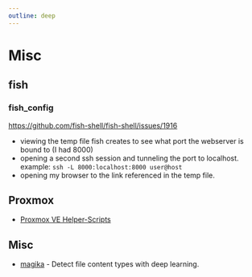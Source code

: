 ```yaml
---
outline: deep
---
```


# Misc

## fish

### fish_config

<https://github.com/fish-shell/fish-shell/issues/1916>

- viewing the temp file fish creates to see what port the webserver is bound to (I had 8000)
- opening a second ssh session and tunneling the port to localhost. example:
  `ssh -L 8000:localhost:8000 user@host`
- opening my browser to the link referenced in the temp file.

## Proxmox

- [Proxmox VE Helper-Scripts](https://tteck.github.io/Proxmox/)

## Misc

- [magika](https://github.com/google/magika/) - Detect file content types with deep learning.
